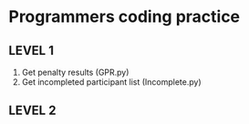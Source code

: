 # Programmers coding practice

## LEVEL 1
1. Get penalty results (GPR.py)
2. Get incompleted participant list (Incomplete.py)

## LEVEL 2

